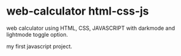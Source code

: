 # web-calculator html-css-js

web calculator using HTML, CSS, JAVASCRIPT  with darkmode and lightmode toggle option. 

my first javascript project.
